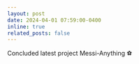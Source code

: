 ```yaml
---
layout: post
date: 2024-04-01 07:59:00-0400
inline: true
related_posts: false
---
```


Concluded latest project Messi-Anything ⚽️
